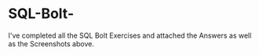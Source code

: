 # SQL-Bolt-

I've completed all the SQL Bolt Exercises and attached the Answers as well as the Screenshots above. 

